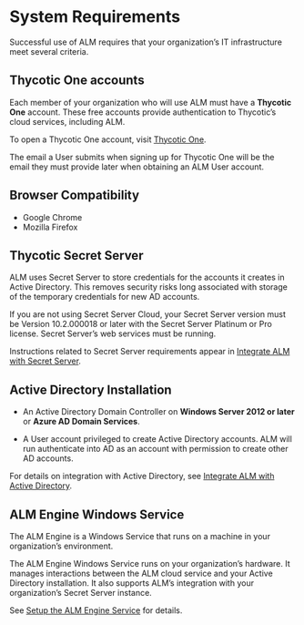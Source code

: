 ﻿[title]: # (System Requirements)
[tags]: # (Account Lifecycle Manager,ALM,Active Directory,)
[priority]: # (5110)

# System Requirements

Successful use of ALM requires that your organization’s IT infrastructure meet several criteria.

## Thycotic One accounts

Each member of your organization who will use ALM must have a **Thycotic One** account. These free accounts provide authentication to Thycotic’s cloud services, including ALM.

To open a Thycotic One account, visit [Thycotic One](https://login.thycotic.com/Account/Login).

The email a User submits when signing up for Thycotic One will be the email they must provide later when obtaining an ALM User account.

## Browser Compatibility

* Google Chrome
* Mozilla Firefox

## Thycotic Secret Server

ALM uses Secret Server to store credentials for the accounts it creates in Active Directory. This removes security risks long associated with storage of the temporary credentials for new AD accounts.

If you are not using Secret Server Cloud, your Secret Server version must be Version 10.2.000018 or later with the Secret Server Platinum or Pro license. Secret Server’s web services must be running.

Instructions related to Secret Server requirements appear in [Integrate ALM with Secret Server](../integ-secret-serv/).

## Active Directory Installation

* An Active Directory Domain Controller on **Windows Server 2012 or later** or **Azure AD Domain Services**.

* A User account privileged to create Active Directory accounts. ALM will run authenticate into AD as an account with permission to create other AD accounts.

For details on integration with Active Directory, see [Integrate ALM with Active Directory](../integ-active-dir/).

## ALM Engine Windows Service

The ALM Engine is a Windows Service that runs on a machine in your organization’s environment.

The ALM Engine Windows Service runs on your organization’s hardware. It manages interactions between the ALM cloud service and your Active Directory installation. It also supports ALM’s integration with your organization’s Secret Server instance.

See [Setup the ALM Engine Service](../setup-alm-engine/) for details.
